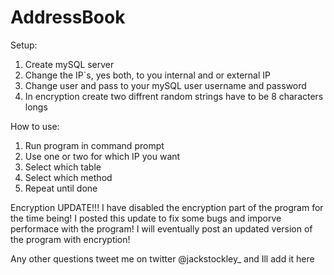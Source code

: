 # AddressBook
Setup:
1. Create mySQL server
2. Change the IP`s, yes both, to you internal and or external IP
3. Change user and pass to your mySQL user username and password
4. In encryption create two diffrent random strings have to be 8 characters longs 

How to use:
1. Run program in command prompt
2. Use one or two for which IP you want
3. Select which table
4. Select which method
5. Repeat until done

Encryption UPDATE!!!
I have disabled the encryption part of the program for the time being!
I posted this update to fix some bugs and imporve performace with the program!
I will eventually post an updated version of the program with encryption!

Any other questions tweet me on twitter @jackstockley_ and Ill add it here
